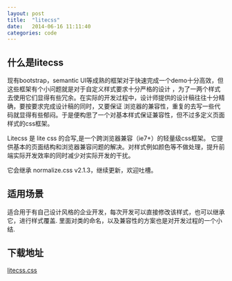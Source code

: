 ```yaml
---
layout: post
title:  "litecss"
date:   2014-06-16 11:11:40
categories: code
---
```


什么是litecss
-------------
现有bootstrap，semantic UI等成熟的框架对于快速完成一个demo十分高效，但这些框架有个小问题就是对于自定义样式要求十分严格的设计
，为了一两个样式去使用它们显得有些冗余。在实际的开发过程中，设计师提供的设计稿往往十分精确，要按要求完成设计稿的同时，又要保证
浏览器的兼容性，重复的去写一些代码就显得有些郁闷。于是便构思了一个对基本样式保证兼容性，但不过多定义页面样式的css框架。

Litecss 是 lite css 的合写,是一个跨浏览器兼容（ie7+）的轻量级css框架。
它提供基本的页面结构和浏览器兼容问题的解决。对样式例如颜色等不做处理，提升前端实际开发效率的同时减少对实际开发的干扰。

它会继承 normalize.css v2.1.3，继续更新，欢迎吐槽。

适用场景
--------
适合用于有自己设计风格的企业开发，每次开发可以直接修改该样式，也可以继承它，进行样式覆盖.
里面对类的命名，以及兼容性的方案也是对开发过程的一个小结.

下载地址
--------
[litecss.css](/css/litecss.css)